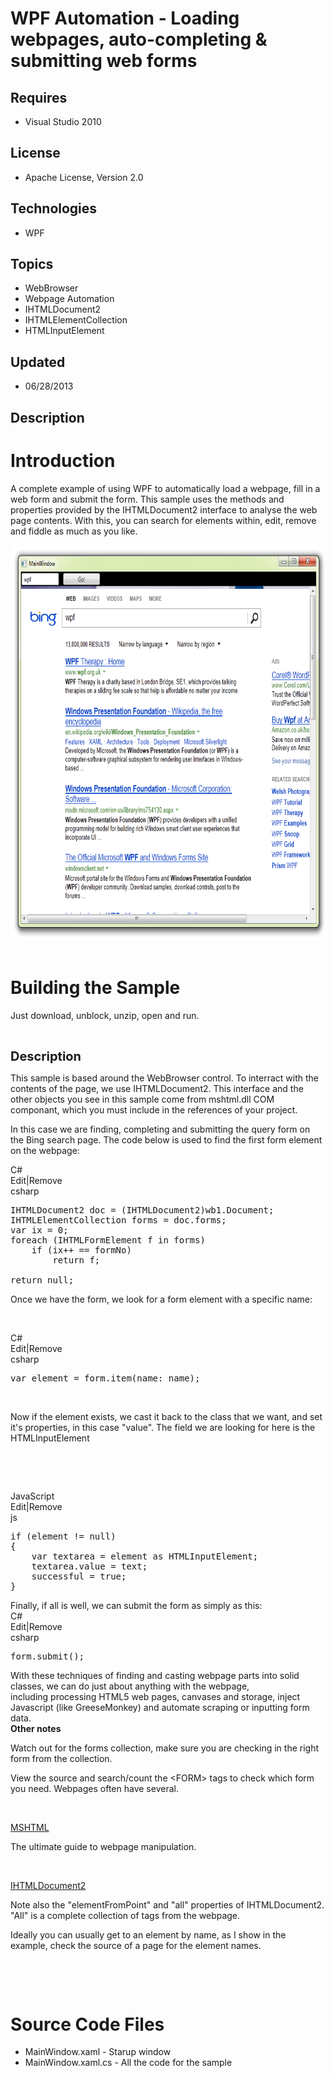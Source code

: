 # WPF Automation - Loading webpages, auto-completing & submitting web forms
## Requires
- Visual Studio 2010
## License
- Apache License, Version 2.0
## Technologies
- WPF
## Topics
- WebBrowser
- Webpage Automation
- IHTMLDocument2
- IHTMLElementCollection
- HTMLInputElement
## Updated
- 06/28/2013
## Description

<h1>Introduction</h1>
<p>A complete example of using WPF to automatically load a webpage, fill in a web form and submit the form. This sample uses the methods and properties provided by the IHTMLDocument2 interface to analyse the web page contents. With this, you can search for
 elements within, edit, remove and fiddle as much as you like.</p>
<p><img id="63052" src="63052-binsearch.png" alt="" width="644" height="632">&nbsp;</p>
<h1><span>Building the Sample</span></h1>
<p>Just download, unblock, unzip, open and run.</p>
<p>&nbsp;</p>
<p><span style="font-size:20px; font-weight:bold">Description</span></p>
<p>This sample is based around the WebBrowser control. To interract with the contents of the page, we use IHTMLDocument2. This interface and the other objects you see in this sample come from mshtml.dll COM componant, which you must include in the references
 of your project.</p>
<p>In this case we are finding, completing and submitting the query form on the Bing search page. The code below is used to find the first form element on the webpage:&nbsp;</p>
<div class="scriptcode">
<div class="pluginEditHolder" pluginCommand="mceScriptCode">
<div class="title"><span>C#</span></div>
<div class="pluginLinkHolder"><span class="pluginEditHolderLink">Edit</span>|<span class="pluginRemoveHolderLink">Remove</span></div>
<span class="hidden">csharp</span>

<div class="preview">
<pre class="csharp">IHTMLDocument2&nbsp;doc&nbsp;=&nbsp;(IHTMLDocument2)wb1.Document;&nbsp;
IHTMLElementCollection&nbsp;forms&nbsp;=&nbsp;doc.forms;&nbsp;
var&nbsp;ix&nbsp;=&nbsp;<span class="cs__number">0</span>;&nbsp;
<span class="cs__keyword">foreach</span>&nbsp;(IHTMLFormElement&nbsp;f&nbsp;<span class="cs__keyword">in</span>&nbsp;forms)&nbsp;
&nbsp;&nbsp;&nbsp;&nbsp;<span class="cs__keyword">if</span>&nbsp;(ix&#43;&#43;&nbsp;==&nbsp;formNo)&nbsp;
&nbsp;&nbsp;&nbsp;&nbsp;&nbsp;&nbsp;&nbsp;&nbsp;<span class="cs__keyword">return</span>&nbsp;f;&nbsp;
&nbsp;
<span class="cs__keyword">return</span>&nbsp;<span class="cs__keyword">null</span>;</pre>
</div>
</div>
</div>
<p>Once we have the form, we look for a form element with a specific name:</p>
<p>&nbsp;</p>
<div class="scriptcode">
<div class="pluginEditHolder" pluginCommand="mceScriptCode">
<div class="title"><span>C#</span></div>
<div class="pluginLinkHolder"><span class="pluginEditHolderLink">Edit</span>|<span class="pluginRemoveHolderLink">Remove</span></div>
<span class="hidden">csharp</span>

<div class="preview">
<pre class="js"><span class="js__statement">var</span>&nbsp;element&nbsp;=&nbsp;form.item(name:&nbsp;name);</pre>
</div>
</div>
</div>
<div class="endscriptcode">&nbsp;</div>
<p>Now if the element exists, we cast it back to the class that we want, and set it's properties, in this case &quot;value&quot;. The field we are looking for here is the HTMLInputElement</p>
<p>&nbsp;</p>
<p>&nbsp;</p>
<div class="scriptcode">
<div class="pluginEditHolder" pluginCommand="mceScriptCode">
<div class="title"><span>JavaScript</span></div>
<div class="pluginLinkHolder"><span class="pluginEditHolderLink">Edit</span>|<span class="pluginRemoveHolderLink">Remove</span></div>
<span class="hidden">js</span>

<div class="preview">
<pre class="js"><span class="js__statement">if</span>&nbsp;(element&nbsp;!=&nbsp;null)&nbsp;
<span class="js__brace">{</span>&nbsp;
&nbsp;&nbsp;&nbsp;&nbsp;<span class="js__statement">var</span>&nbsp;textarea&nbsp;=&nbsp;element&nbsp;as&nbsp;HTMLInputElement;&nbsp;
&nbsp;&nbsp;&nbsp;&nbsp;textarea.value&nbsp;=&nbsp;text;&nbsp;
&nbsp;&nbsp;&nbsp;&nbsp;successful&nbsp;=&nbsp;true;&nbsp;
<span class="js__brace">}</span></pre>
</div>
</div>
</div>
<div class="endscriptcode">Finally, if all is well, we can submit the form as simply as this:</div>
<div class="endscriptcode"></div>
<div class="endscriptcode">
<div class="scriptcode">
<div class="pluginEditHolder" pluginCommand="mceScriptCode">
<div class="title"><span>C#</span></div>
<div class="pluginLinkHolder"><span class="pluginEditHolderLink">Edit</span>|<span class="pluginRemoveHolderLink">Remove</span></div>
<span class="hidden">csharp</span>

<div class="preview">
<pre class="js">form.submit();</pre>
</div>
</div>
</div>
<div class="endscriptcode">With these techniques of finding and casting webpage parts into solid classes, we can do just about anything with the webpage, including&nbsp;processing HTML5 web pages, canvases and storage, inject Javascript (like GreeseMonkey)
 and automate scraping or inputting form data.&nbsp;</div>
<div class="endscriptcode"></div>
<div class="endscriptcode"><strong>Other notes</strong></div>
</div>
<p>Watch out for the forms collection, make sure you are checking in the right form from the collection.</p>
<p>View the source and search/count the &lt;FORM&gt; tags to check which form you need. Webpages often have several.</p>
<p>&nbsp;</p>
<p><a href="http://msdn.microsoft.com/en-us/library/aa752038(v=vs.85)">MSHTML</a></p>
<p>The ultimate guide to webpage manipulation.</p>
<p>&nbsp;</p>
<p><a href="http://msdn.microsoft.com/en-us/library/aa752574(v=vs.85).aspx">IHTMLDocument2</a></p>
<p>Note also the &quot;elementFromPoint&quot; and &quot;all&quot; properties of IHTMLDocument2. &quot;All&quot; is a complete collection of tags from the webpage.</p>
<p>Ideally you can usually get to an element by name, as I show in the example, check the source of a page for the element names.</p>
<p>&nbsp;</p>
<p>&nbsp;</p>
<h1><span>Source Code Files</span></h1>
<ul>
<li>MainWindow.xaml - Starup window </li><li>MainWindow.xaml.cs - All the code for the sample </li></ul>
<p>&nbsp;</p>
<p>&nbsp;</p>
<p><img src="-anithanks1.gif" alt="" style="margin-right:auto; margin-left:auto; display:block"></p>
